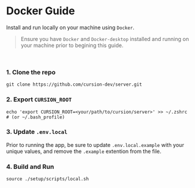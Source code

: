 # Docker Guide


Install and run locally on your machine using `Docker`.

> Ensure you have `Docker` and `Docker-desktop` installed and running on your machine prior to begining this guide.

&nbsp;


### 1. **Clone the repo**
```shell
git clone https://github.com/cursion-dev/server.git
```


### 2. **Export `CURSION_ROOT`**
```shell
echo 'export CURSION_ROOT=<your/path/to/cursion/server>' >> ~/.zshrc  # (or ~/.bash_profile)
```


### 3. **Update `.env.local`**
Prior to running the app, be sure to update `.env.local.example` with your unique values, and remove the `.example` extention from the file.


### 4. **Build and Run**
```shell
source ./setup/scripts/local.sh
```
&nbsp;

 
